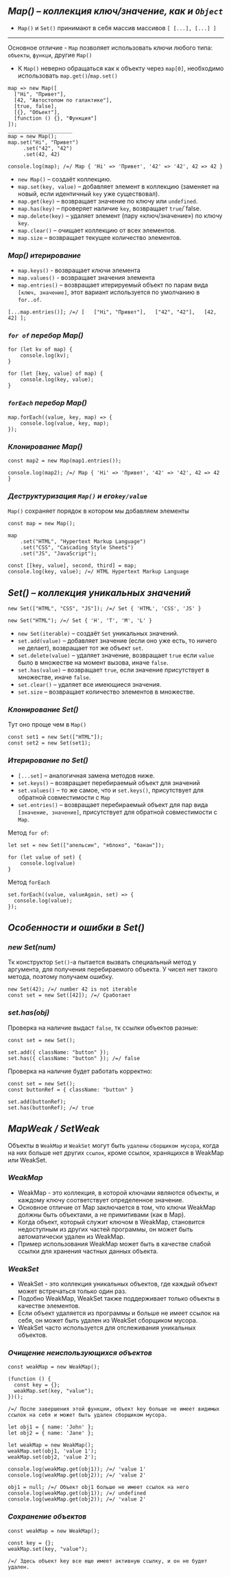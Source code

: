 ## _Map() – коллекция ключ/значение, как и `Object`_

- `Map()` и `Set()` принимают в себя массив массивов `[ [...], [...] ]`
---
Основное отличие - `Map` позволяет использовать ключи любого типа: `объекты`, `функци`, другие `Map()`
- К `Map()` неверно обращаться как к объекту через `map[0]`, необходимо использовать `map.get()`/`map.set()`

```
map => new Map([
  ["Hi", "Привет"],
  [42, "Автостопом по галактике"],
  [true, false],
  [{}, "Объект"],
  [function () {}, "Функция"]
]);
_____________________
map = new Map();
map.set("Hi", "Привет")
	 .set("42", "42")
	 .set(42, 42)

console.log(map); /=/ Map { 'Hi' => 'Привет', '42' => '42', 42 => 42 }
```

- `new Map()` – создаёт коллекцию.
- `map.set(key, value)` – добавляет элемент в коллекцию (заменяет на новый, если идентичный `key` уже существовал).
- `map.get(key)` – возвращает значение по ключу или `undefined`.
- `map.has(key)` – проверяет наличие `key`, возвращает `true`/`false.
- `map.delete(key)` – удаляет элемент (пару «ключ/значение») по ключу `key`.
- `map.clear()` – очищает коллекцию от всех элементов.
- `map.size` – возвращает текущее количество элементов.

### _Map() итерирование_

- `map.keys()` - возвращает ключи элемента
- `map.values()` - возвращает значения элемента
- `map.entries()` – возвращает итерируемый объект по парам вида `[ключ, значение]`, этот вариант используется по умолчанию в `for..of`.

```
[...map.entries()]; /=/ [	["Hi", "Привет"],	["42", "42"],	[42, 42] ];
```

### _`for of` перебор Map()_

```
for (let kv of map) {
	console.log(kv);
}

for (let [key, value] of map) {
	console.log(key, value);
}
```

### _`forEach` перебор Map()_

```
map.forEach((value, key, map) => {
	console.log(value, key, map);
});
```

### _Клонирование Map()_

```
const map2 = new Map(map1.entries());

console.log(map2); /=/ Map { 'Hi' => 'Привет', '42' => '42', 42 => 42 }
```

### _Деструктуризация `Map()` и его`key/value`_

`Map()` сохраняет порядок в котором мы добавляем элементы

```
const map = new Map();

map
	.set("HTML", "Hypertext Markup Language")
	.set("CSS", "Cascading Style Sheets")
	.set("JS", "JavaScript");

const [[key, value], second, third] = map;
console.log(key, value); /=/ HTML Hypertext Markup Language
```

## _Set() – коллекция уникальных значений_

```
new Set(["HTML", "CSS", "JS"]); /=/ Set { 'HTML', 'CSS', 'JS' }

new Set("HTML"); /=/ Set { 'H', 'T', 'M', 'L' }
```

- `new Set(iterable)` – создаёт `Set` уникальных значений.
- `set.add(value)` – добавляет значение (если оно уже есть, то ничего не делает), возвращает тот же объект `set`.
- `set.delete(value)` – удаляет значение, возвращает `true` если `value` было в множестве на момент вызова, иначе `false`.
- `set.has(value)` – возвращает `true`, если значение присутствует в множестве, иначе `false`.
- `set.clear()` – удаляет все имеющиеся значения.
- `set.size` – возвращает количество элементов в множестве.

### _Клонирование Set()_

Тут оно проще чем в `Map()`

```
const set1 = new Set(["HTML"]);
const set2 = new Set(set1);
```
### _Итерирование по Set()_

- `[...set]` –  аналогичная замена методов ниже.
- `set.keys()` – возвращает перебираемый объект для значений
- `set.values()` – то же самое, что и `set.keys()`, присутствует для обратной совместимости с `Map`
- `set.entries()`  – возвращает перебираемый объект для пар вида `[значение, значение]`, присутствует для обратной совместимости с `Map`.

Метод `for of`:

```
let set = new Set(["апельсин", "яблоко", "банан"]);

for (let value of set) {
	console.log(value)
}
```

Метод `forEach`

```
set.forEach((value, valueAgain, set) => { 
  console.log(value);
});
```

## _Особенности и ошибки в Set()_

### _new Set(num)_

Тк конструктор `Set()`-а пытается вызвать специальный метод у аргумента, для получения перебираемого объекта.
У чисел нет такого метода, поэтому получаем ошибку.

```
new Set(42); /=/ number 42 is not iterable
const set = new Set([42]); /=/ Сработает
```

### _set.has(obj)_

Проверка на наличие выдаст `false`, тк ссылки объектов разные:

```
const set = new Set();

set.add({ className: "button" });
set.has({ className: "button" }); /=/ false
```

Проверка на наличие будет работать корректно:

```
const set = new Set();
const buttonRef = { className: "button" }

set.add(buttonRef);
set.has(buttonRef); /=/ true
```

## _MapWeak / SetWeak_

Объекты в `WeakMap` и `WeakSet` могут быть `удалены` `сборщиком мусора`, когда на них больше нет других `ссылок`, кроме ссылок, хранящихся в WeakMap или WeakSet.

### _WeakMap_

- WeakMap - это коллекция, в которой ключами являются объекты, и каждому ключу соответствует определенное значение.
- Основное отличие от Map заключается в том, что ключи WeakMap должны быть объектами, а не примитивами (как в Map).
- Когда объект, который служит ключом в WeakMap, становится недоступным из других частей программы, он может быть автоматически удален из WeakMap.
- Пример использования WeakMap может быть в качестве слабой ссылки для хранения частных данных объекта.

### _WeakSet_

- WeakSet - это коллекция уникальных объектов, где каждый объект может встречаться только один раз.
- Подобно WeakMap, WeakSet также поддерживает только объекты в качестве элементов.
- Если объект удаляется из программы и больше не имеет ссылок на себя, он может быть удален из WeakSet сборщиком мусора.
- WeakSet часто используется для отслеживания уникальных объектов.

### _Очищение неиспользующихся объектов_

```
const weakMap = new WeakMap();

(function () {
  const key = {};
  weakMap.set(key, "value");
})();

/=/ После завершения этой функции, объект key больше не имеет видимых ссылок на себя и может быть удален сборщиком мусора.
```

```
let obj1 = { name: 'John' };
let obj2 = { name: 'Jane' };

let weakMap = new WeakMap();
weakMap.set(obj1, 'value 1');
weakMap.set(obj2, 'value 2');

console.log(weakMap.get(obj1)); /=/ 'value 1'
console.log(weakMap.get(obj2)); /=/ 'value 2'

obj1 = null; /=/ Объект obj1 больше не имеет ссылок на него
console.log(weakMap.get(obj1)); /=/ undefined
console.log(weakMap.get(obj2)); /=/ 'value 2'
```
### _Сохранение объектов_

```
const weakMap = new WeakMap();

const key = {};
weakMap.set(key, "value");

/=/ Здесь объект key все еще имеет активную ссылку, и он не будет удален.
```